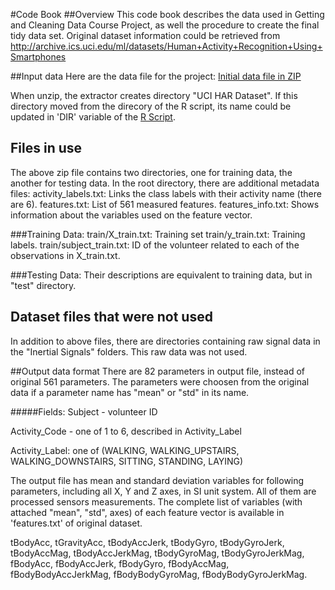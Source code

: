 #Code Book
##Overview
This code book describes the data used in Getting and Cleaning Data Course Project, as well the procedure to create the final tidy data set.
Original dataset information could be retrieved from http://archive.ics.uci.edu/ml/datasets/Human+Activity+Recognition+Using+Smartphones

##Input data
Here are the data file for the project: [Initial data file in ZIP](https://d396qusza40orc.cloudfront.net/getdata%2Fprojectfiles%2FUCI%20HAR%20Dataset.zip)

When unzip, the extractor creates directory "UCI HAR Dataset". If this directory moved from the direcory of the R script, its name could be updated in 'DIR' variable of the [R Script](run_analysis.R).

## Files in use
The above zip file contains two directories, one for training data, the another for testing data.
In the root directory, there are additional metadata files:
  activity_labels.txt: Links the class labels with their activity name (there are 6). 
  features.txt: List of 561 measured features.
  features_info.txt: Shows information about the variables used on the feature vector.

###Training Data:
  train/X_train.txt: Training set
  train/y_train.txt: Training labels.
  train/subject_train.txt: ID of the volunteer related to each of the observations in X_train.txt.

###Testing Data:
Their descriptions are equivalent to training data, but in "test" directory.

## Dataset files that were not used
In addition to above files, there are directories containing raw signal data in the "Inertial Signals" folders. This raw data was not used.

##Output data format
There are 82 parameters in output file, instead of original 561 parameters. The parameters were choosen from the original data if a parameter name has "mean" or "std" in its name.

#####Fields:
Subject - volunteer ID

Activity_Code -  one of 1 to 6, described in Activity_Label 

Activity_Label: one of (WALKING, WALKING_UPSTAIRS, WALKING_DOWNSTAIRS, SITTING, STANDING, LAYING)

The output file has mean and standard deviation variables for following parameters, including all X, Y and Z axes, in SI unit system. All of them are processed sensors measurements. The complete list of variables (with attached "mean", "std", axes) of each feature vector is available in 'features.txt' of original dataset.

tBodyAcc, tGravityAcc, tBodyAccJerk, tBodyGyro, tBodyGyroJerk, tBodyAccMag, tBodyAccJerkMag, tBodyGyroMag, tBodyGyroJerkMag, fBodyAcc, fBodyAccJerk, fBodyGyro, fBodyAccMag, fBodyBodyAccJerkMag, fBodyBodyGyroMag, fBodyBodyGyroJerkMag.
